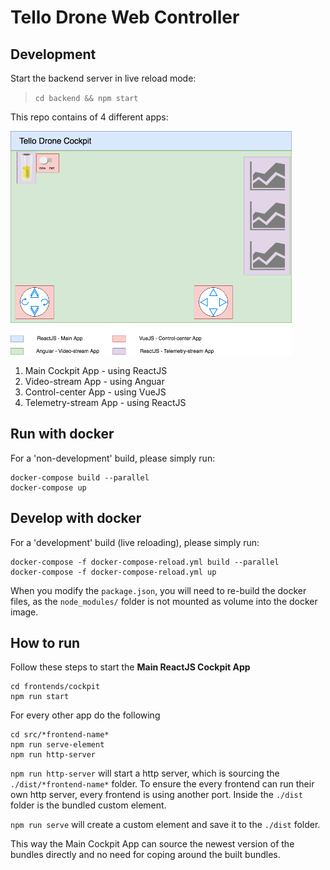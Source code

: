 
# Tello Drone Web Controller

## Development
Start the backend server in live reload mode: 
> `cd backend && npm start`

This repo contains of 4 different apps:

<img src="./resources/Drone_control.png" width="450">

1. Main Cockpit App - using ReactJS
2. Video-stream App - using Anguar
3. Control-center App - using VueJS
4. Telemetry-stream App - using ReactJS

## Run with docker
For a 'non-development' build, please simply run:
```
docker-compose build --parallel
docker-compose up
```

## Develop with docker
For a 'development' build (live reloading), please simply run:
```
docker-compose -f docker-compose-reload.yml build --parallel
docker-compose -f docker-compose-reload.yml up
```

When you modify the `package.json`, you will need to re-build the docker files, as the `node_modules/` folder is not mounted as volume into the docker image.

## How to run

Follow these steps to start the **Main ReactJS Cockpit App**
```
cd frontends/cockpit
npm run start
```

For every other app do the following
```
cd src/*frontend-name*
npm run serve-element
npm run http-server
```

`npm run http-server` will start a http server, which is sourcing the `./dist/*frontend-name*` folder. To ensure the every frontend can run their own http server, every frontend is using another port. Inside the `./dist` folder is the bundled custom element.

`npm run serve` will create a custom element and save it to the `./dist` folder.

This way the Main Cockpit App can source the newest version of the bundles directly and no need for coping around the built bundles.
